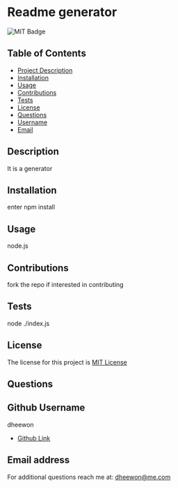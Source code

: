 # Readme generator
  
![MIT Badge](https://img.shields.io/badge/License-MIT-green)

## Table of Contents

* [Project Description](#Description)
* [Installation](#Installation)
* [Usage](#Usage)
* [Contributions](#Contributions)
* [Tests](#Tests)
* [License](#License)
* [Questions](#Questions)
* [Username](#Username)
* [Email](#Email)

## Description
 It is a generator

## Installation
 enter npm install

## Usage
 node.js

## Contributions
 fork the repo if interested in contributing

## Tests
 node ./index.js

## License
 The license for this project is [MIT License](https://choosealicense.com/licenses/mit/)

## Questions

## Github Username 
 dheewon

* [Github Link](https://github.com/dheewon)

## Email address
For additional questions reach me at: dheewon@me.com